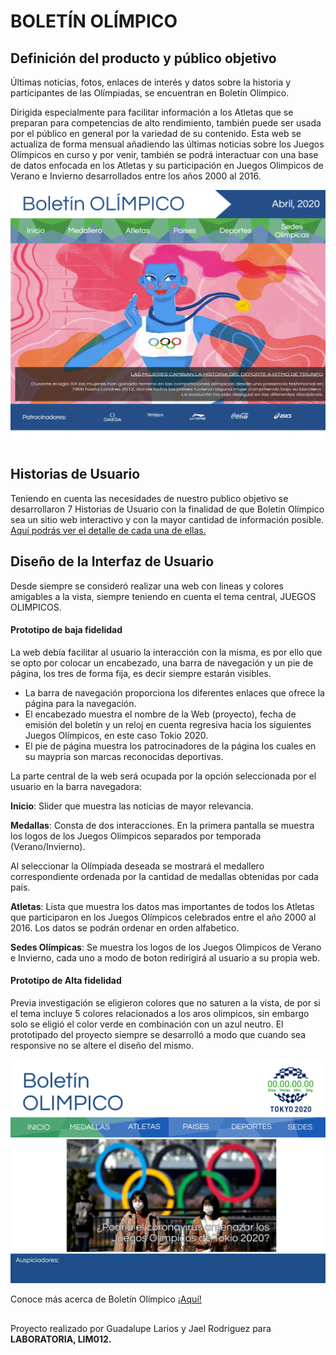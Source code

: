 # BOLETÍN OLÍMPICO

## Definición del producto y público objetivo
Últimas noticias, fotos, enlaces de interés y datos sobre la historia y participantes de las Olímpiadas, se encuentran en Boletín Olímpico.

Dirigida especialmente para facilitar información a los Atletas que se preparan para competencias de alto rendimiento, también puede ser usada por el público en general por la variedad de su contenido.
Esta web se actualiza de forma mensual añadiendo las últimas noticias sobre los Juegos Olímpicos en curso y por venir, también se podrá interactuar con una base de datos enfocada en los Atletas y su participación en Juegos Olimpicos de Verano e Invierno desarrollados entre los años 2000 al 2016.

![Web](src/img/web1.png)

## Historias de Usuario
Teniendo en cuenta las necesidades de nuestro publico objetivo se desarrollaron 7 Historias de Usuario con la finalidad de que Boletín Olímpico sea un sitio web interactivo y con la mayor cantidad de información posible. [Aquí podrás ver el detalle de cada una de ellas.](https://trello.com/b/Nr2P4XT0/base-atletas)

## Diseño de la Interfaz de Usuario
Desde siempre se consideró realizar una web con lineas y colores amigables a la vista, siempre teniendo en cuenta el tema central, JUEGOS OLIMPICOS.

#### Prototipo de baja fidelidad
La web debía facilitar al usuario la interacción con la misma, es por ello que se opto por colocar un encabezado, una barra de navegación y un pie de página, los tres de forma fija, es decir siempre estarán visibles.

* La barra de navegación proporciona los diferentes enlaces que ofrece la página para la navegación.
* El encabezado muestra el nombre de la Web (proyecto), fecha de emisión del boletín y un reloj en cuenta regresiva hacia los siguientes Juegos Olímpicos, en este caso Tokio 2020.
* El pie de página muestra los patrocinadores de la página los cuales en su maypria son marcas reconocidas deportivas.

La parte central de la web será ocupada por la opción seleccionada por el usuario en la barra navegadora:

**Inicio**: Slider que muestra las noticias de mayor relevancia.

**Medallas**: Consta de dos interacciones. En la primera pantalla se muestra los logos de los Juegos Olimpicos separados por temporada (Verano/Invierno).

Al seleccionar la Olímpiada deseada se mostrará el medallero correspondiente ordenada por la cantidad de medallas obtenidas por cada país.

**Atletas**: Lista que muestra los datos mas importantes de todos los Atletas que participaron en los Juegos Olímpicos celebrados entre el año 2000 al 2016. Los datos se podrán ordenar en orden alfabetico.

**Sedes Olímpicas**: Se muestra los logos de los Juegos Olimpicos de Verano e Invierno, cada uno a modo de boton redirigirá al usuario a su propia web.

#### Prototipo de Alta fidelidad
Previa investigación se eligieron colores que no saturen a la vista, de por si el tema incluye 5 colores relacionados a los aros olimpicos, sin embargo solo se eligió el color verde en combinación con un azul neutro.
El prototipado del proyecto siempre se desarrolló a modo que cuando sea responsive no se altere el diseño del mismo.

![Inicio Alta fidelidad](src/img/inicioalta.jpg)

Conoce más acerca de Boletín Olímpico [¡Aquí!](https://guadalupelarios.github.io/Descifrado-CaesarCipher_Project/src/)



##


Proyecto realizado por Guadalupe Larios y Jael Rodriguez para **LABORATORIA, LIM012.**



